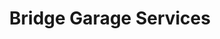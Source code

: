 ---
title: "Bridge Garage Services"
url: /hemel-hempstead/bridge-garage-services/
shop: car repair
---